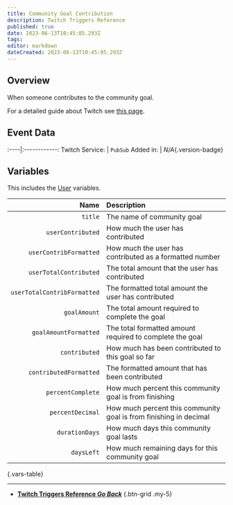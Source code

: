 ```yaml
---
title: Community Goal Contribution
description: Twitch Triggers Reference
published: true
date: 2023-06-13T10:45:05.293Z
tags: 
editor: markdown
dateCreated: 2023-06-13T10:45:05.293Z
---
```


## Overview
When someone contributes to the community goal.

For a detailed guide about Twitch see [this page](/Platforms/Twitch).

## Event Data
:----|:------------:
Twitch Service: | `PubSub`
Added in: | *N/A*{.version-badge}

## Variables
This includes the [User](/Variables/User-Variables) variables.

Name | Description
----:|:------------
`title` | The name of community goal
`userContributed` | How much the user has contributed
`userContribFormatted` | How much the user has contributed as a formatted number
`userTotalContributed` | The total amount that the user has contributed
`userTotalContribFormatted` | The formatted total amount the user has contributed
`goalAmount` | The total amount required to complete the goal
`goalAmountFormatted` | The total formatted amount required to complete the goal
`contributed` | How much has been contributed to this goal so far
`contributedFormatted` | The formatted amount that has been contributed
`percentComplete` | How much percent this community goal is from finishing
`percentDecimal` | How much percent this community goal is from finishing in decimal
`durationDays` | How much days this community goal lasts
`daysLeft` | How much remaining days for this community goal
{.vars-table}

---

- [<i class="mdi mdi-chevron-left"></i>**Twitch Triggers Reference *Go Back***](/Triggers/Twitch)
{.btn-grid .my-5}
